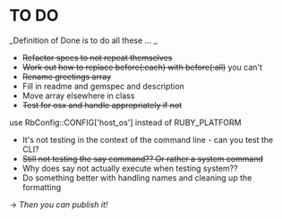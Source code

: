# TO DO

_Definition of Done is to do all these ... _
* ~~Refactor specs to not repeat themselves~~
* ~~Work out how to replace before(:each) with before(:all)~~ you can't
* ~~Rename greetings array~~
* Fill in readme and gemspec and description
* Move array elsewhere in class
* ~~Test for osx and handle appropriately if not~~
	
use RbConfig::CONFIG['host_os'] instead of RUBY_PLATFORM
* It's not testing in the context of the command line - can you test the CLI?
* ~~Still not testing the say command?? Or rather a system command~~
* Why does say not actually execute when testing system??
* Do something better with handling names and cleaning up the formatting

-> _Then you can publish it!_
